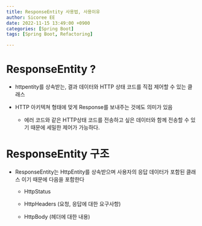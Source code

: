 ```yaml
---
title: ResponseEntity 사용법, 사용이유
author: Sicoree EE
date: 2022-11-15 13:49:00 +0900
categories: [Spring Boot]
tags: [Spring Boot, Refactoring]

---
```


# ResponseEntity ?

+ httpentity를 상속받는, 결과 데이터와 HTTP 상태 코드를 직접 제어할 수 있는 클래스

+ HTTP 아키텍쳐 형태에 맞게 Response를 보내주는 것에도 의미가 있음
  
  + 에러 코드와 같은 HTTP상태 코드를 전송하고 싶은 데이터와 함께 전송할 수 있기 때문에 세밀한 제어가 가능하다.

# ResponseEntity 구조

+ ResponseEntity는 HttpEntity를 상속받으며 사용자의 응답 데이터가 포함된 클래스 이기 때문에 다음을 포함한다
  
  + HttpStatus
  
  + HttpHeaders (요청, 응답에 대한 요구사항)
  
  + HttpBody (헤더에 대한 내용)
